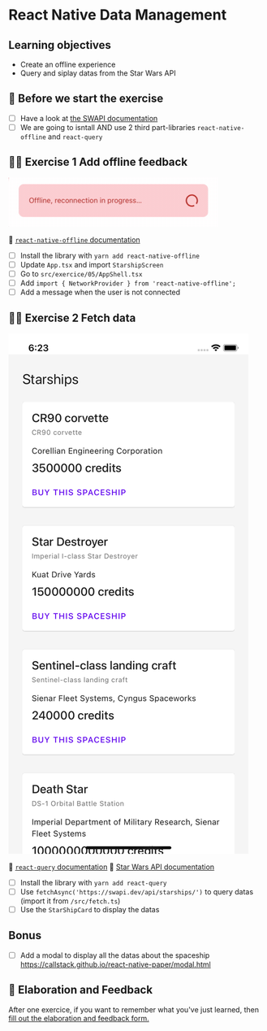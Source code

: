 # React Native Data Management

## Learning objectives

- Create an offline experience
- Query and siplay datas from the Star Wars API

## 🥑 Before we start the exercise

- [ ] Have a look at [the SWAPI documentation](https://swapi.dev/documentation#starships)
- [ ] We are going to isntall AND use 2 third part-libraries `react-native-offline` and `react-query`

## 🤸‍♀️ Exercise 1 Add offline feedback

![Offline Example](./offline-example.gif)

🥑 [`react-native-offline` documentation](https://github.com/rgommezz/react-native-offline)

- [ ] Install the library with `yarn add react-native-offline`
- [ ] Update `App.tsx` and import `StarshipScreen`
- [ ] Go to `src/exercice/05/AppShell.tsx`
- [ ] Add `import { NetworkProvider } from 'react-native-offline';`
- [ ] Add a message when the user is not connected

## 🤸‍♀️ Exercise 2 Fetch data

![Starships list](./starships.png)

🥑 [`react-query` documentation](https://react-query.tanstack.com/docs/api)
🥑 [Star Wars API documentation](https://swapi.dev/documentation#starships)

- [ ] Install the library with `yarn add react-query`
- [ ] Use `fetchAsync('https://swapi.dev/api/starships/')` to query datas (import it from `/src/fetch.ts`)
- [ ] Use the `StarShipCard` to display the datas

## Bonus

- [ ] Add a modal to display all the datas about the spaceship https://callstack.github.io/react-native-paper/modal.html

## 🏅 Elaboration and Feedback

<div>
<span>After one exercice, if you want to remember what you've just learned, then </span>
<a rel="noopener noreferrer" target="_blank" href="https://airtable.com/shrBuZqOJL5UeLLF1?prefill_Name=React+Native+Data+Management&prefill_Exercice=5">
  fill out the elaboration and feedback form.
</a>
</div>
